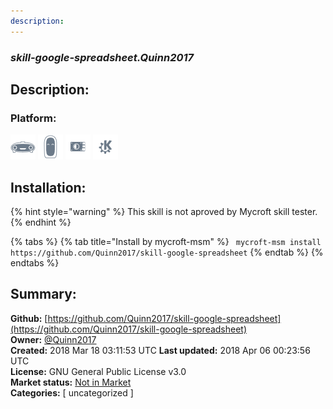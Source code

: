 ```yaml
---
description: 
---
```


### _skill-google-spreadsheet.Quinn2017_  
## Description:  
  
### Platform:  
 ![Mark I](../.gitbook/assets/mark-1-icon.png)  ![Mark II](../.gitbook/assets/mark-2-icon.png)  ![Picroft](../.gitbook/assets/picroft-icon.png)  ![plasmoid](../.gitbook/assets/kde.png)   
## Installation:  
{% hint style="warning" %}
This skill is not aproved by Mycroft skill tester.
{% endhint %}
    
{% tabs %}
{% tab title="Install by mycroft-msm" %}
``` mycroft-msm install https://github.com/Quinn2017/skill-google-spreadsheet```
{% endtab %}
  {% endtabs %}
    
## Summary:  
**Github:** [https://github.com/Quinn2017/skill-google-spreadsheet](https://github.com/Quinn2017/skill-google-spreadsheet)  
**Owner:** [@Quinn2017](https://github.com/Quinn2017)  
**Created:** 2018 Mar 18 03:11:53 UTC  **Last updated:** 2018 Apr 06 00:23:56 UTC  
**License:** GNU General Public License v3.0  
**Market status:** [Not in Market](https://market.mycroft.ai/skill/)  
**Categories:** [ uncategorized ]   
